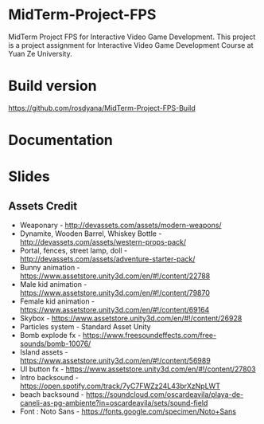 # MidTerm-Project-FPS
MidTerm Project FPS for Interactive Video Game Development. This project is a project assignment for Interactive Video Game Development Course at Yuan Ze University.

# Build version
https://github.com/rosdyana/MidTerm-Project-FPS-Build

# Documentation

# Slides

## Assets Credit
- Weaponary - http://devassets.com/assets/modern-weapons/
- Dynamite, Wooden Barrel, Whiskey Bottle - http://devassets.com/assets/western-props-pack/
- Portal, fences, street lamp, doll - http://devassets.com/assets/adventure-starter-pack/
- Bunny animation - https://www.assetstore.unity3d.com/en/#!/content/22788
- Male kid animation - https://www.assetstore.unity3d.com/en/#!/content/79870
- Female kid animation - https://www.assetstore.unity3d.com/en/#!/content/69164
- Skybox - https://www.assetstore.unity3d.com/en/#!/content/26928
- Particles system - Standard Asset Unity
- Bomb explode fx - https://www.freesoundeffects.com/free-sounds/bomb-10076/
- Island assets - https://www.assetstore.unity3d.com/en/#!/content/56989
- UI button fx - https://www.assetstore.unity3d.com/en/#!/content/27803
- Intro backsound - https://open.spotify.com/track/7yC7FWZz24L43brXzNpLWT
- beach backsound - https://soundcloud.com/oscardeavila/playa-de-caneli-as-pg-ambiente?in=oscardeavila/sets/sound-field
- Font : Noto Sans - https://fonts.google.com/specimen/Noto+Sans
